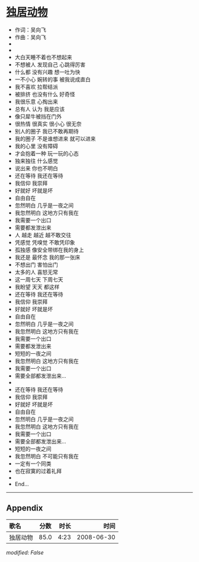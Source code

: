 # [独居动物](https://music.163.com/song?id=25906117)

* 作词：吴向飞
* 作曲：吴向飞
*
*
* 大白天睡不着也不想起来
* 不想被人 发现自己 心跳得厉害
* 什么都 没有兴趣 想一吐为快
* 一不小心 婉转的事 被我说成直白
* 我不喜欢 拉帮结派
* 被排挤 也没有什么 好奇怪
* 我很乐意 心掏出来
* 总有人 认为 我是应该
* 像只犀牛被挡在门外
* 很热情 很真实 很小心 很无奈
* 别人的圈子 我已不敢再期待
* 我的圈子 不是谁想进来 就可以进来
* 我的心里 没有障碍
* 才会抱着一种 玩一玩的心态
* 独来独往 什么感觉
* 说出来 你也不明白
* 还在等待 我还在等待
* 我信仰 我崇拜
* 好就好 坏就是坏
* 自由自在
* 忽然明白 几乎是一夜之间
* 我忽然明白 这地方只有我在
* 我需要一个出口
* 需要都发泄出来
* 人 越走 越近 越不敢交往
* 凭感觉 凭嗅觉 不敢凭印象
* 孤独感 像安全带绑在我的身上
* 我还是 最怀念 我的那一张床
* 不想出门 害怕出门
* 太多的人 喜怒无常
* 这一周七天 下周七天
* 我盼望 天天 都这样
* 还在等待 我还在等待
* 我信仰 我崇拜
* 好就好 坏就是坏
* 自由自在
* 忽然明白 几乎是一夜之间
* 我忽然明白 这地方只有我在
* 我需要一个出口
* 需要都发泄出来
* 短短的一夜之间
* 我忽然明白 这地方只有我在
* 我需要一个出口
* 需要全部都发泄出来...
* 
* 还在等待 我还在等待
* 我信仰 我崇拜
* 好就好 坏就是坏
* 自由自在
* 忽然明白 几乎是一夜之间
* 我忽然明白 这地方只有我在
* 我需要一个出口
* 需要全部都发泄出来...
* 短短的一夜之间
* 我忽然明白 不可能只有我在
* 一定有一个同类
* 也在寂寞的过着礼拜
* 
* End...


---

## Appendix

|歌名|分数|时长|时间|
|:---|:---:|---:|---:|
|独居动物|85.0|4:23|2008-06-30

*modified: False*